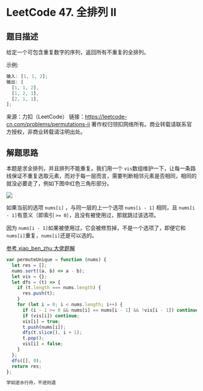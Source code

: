 # LeetCode 47. 全排列 II

## 题目描述

给定一个可包含重复数字的序列，返回所有不重复的全排列。

示例:

```javascript
输入: [1, 1, 2];
输出: [
  [1, 1, 2],
  [1, 2, 1],
  [2, 1, 1],
];
```

来源：力扣（LeetCode）
链接：https://leetcode-cn.com/problems/permutations-ii
著作权归领扣网络所有。商业转载请联系官方授权，非商业转载请注明出处。

## 解题思路

本题是求全排列，并且排列不能重复。我们用一个 `vis`数组维护一下，让每一条路线保证不重复选取元素，而对于每一层而言，需要判断相邻元素是否相同，相同的就没必要走了，例如下图中红色三角形部分。

![](/algorithm/permutations-ii.png)


如果当前的选项 `nums[i]` ，与同一层的上一个选项 `nums[i - 1]` 相同，且 `nums[i - 1]`有意义（即索引 `>= 0`），且没有被使用过，那就跳过该选项。

因为 `nums[i - 1]`如果被使用过，它会被修剪掉，不是一个选项了，即便它和 `nums[i]`重复，`nums[i]`还是可以选的。

<a href="https://leetcode-cn.com/problems/permutations-ii/solution/shou-hua-tu-jie-li-yong-yue-shu-tiao-jian-chong-fe/">参考 xiao_ben_zhu 大佬题解</a>

```javascript
var permuteUnique = function (nums) {
  let res = [];
  nums.sort((a, b) => a - b);
  let vis = {};
  let dfs = (t) => {
    if (t.length === nums.length) {
      res.push(t);
    }
    for (let i = 0; i < nums.length; i++) {
      if (i - 1 >= 0 && nums[i] == nums[i - 1] && !vis[i - 1]) continue;
      if (vis[i]) continue;
      vis[i] = true;
      t.push(nums[i]);
      dfs(t.slice(), i + 1);
      t.pop();
      vis[i] = false;
    }
  };
  dfs([], 0);
  return res;
};
```

```javascript
学如逆水行舟，不进则退
```

